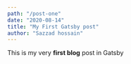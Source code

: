 ```yaml
---
path: "/post-one"
date: "2020-08-14"
title: "My First Gatsby post"
author: "Sazzad hossain"
---
```


This is my very **first blog** post in Gatsby
